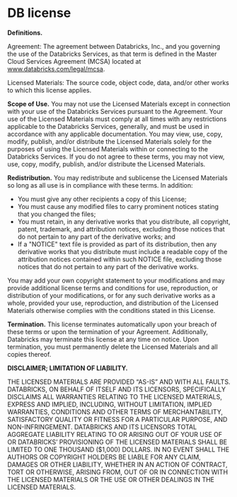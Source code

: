 # DB license

**Definitions.**

Agreement: The agreement between Databricks, Inc., and you governing the use of the Databricks Services, as that term is
defined in the Master Cloud Services Agreement (MCSA) located at www.databricks.com/legal/mcsa.

Licensed Materials: The source code, object code, data, and/or other works to which this license applies.

**Scope of Use.** You may not use the Licensed Materials except in connection with your use of the Databricks Services
pursuant to the Agreement. Your use of the Licensed Materials must comply at all times with any restrictions applicable
to the Databricks Services, generally, and must be used in accordance with any applicable documentation. You may view,
use, copy, modify, publish, and/or distribute the Licensed Materials solely for the purposes of using the Licensed
Materials within or connecting to the Databricks Services. If you do not agree to these terms, you may not view, use,
copy, modify, publish, and/or distribute the Licensed Materials.

**Redistribution.** You may redistribute and sublicense the Licensed Materials so long as all use is in compliance with
these terms. In addition:

- You must give any other recipients a copy of this License;
- You must cause any modified files to carry prominent notices stating that you changed the files;
- You must retain, in any derivative works that you distribute, all copyright, patent, trademark, and attribution
  notices, excluding those notices that do not pertain to any part of the derivative works; and
- If a "NOTICE" text file is provided as part of its distribution, then any derivative works that you distribute must
  include a readable copy of the attribution notices contained within such NOTICE file, excluding those notices that do
  not pertain to any part of the derivative works.

You may add your own copyright statement to your modifications and may provide additional license terms and conditions
for use, reproduction, or distribution of your modifications, or for any such derivative works as a whole, provided your
use, reproduction, and distribution of the Licensed Materials otherwise complies with the conditions stated in this
License.

**Termination.** This license terminates automatically upon your breach of these terms or upon the termination of your
Agreement. Additionally, Databricks may terminate this license at any time on notice. Upon termination, you must
permanently delete the Licensed Materials and all copies thereof.

**DISCLAIMER; LIMITATION OF LIABILITY.**

THE LICENSED MATERIALS ARE PROVIDED “AS-IS” AND WITH ALL FAULTS. DATABRICKS, ON BEHALF OF ITSELF AND ITS LICENSORS,
SPECIFICALLY DISCLAIMS ALL WARRANTIES RELATING TO THE LICENSED MATERIALS, EXPRESS AND IMPLIED, INCLUDING, WITHOUT
LIMITATION, IMPLIED WARRANTIES, CONDITIONS AND OTHER TERMS OF MERCHANTABILITY, SATISFACTORY QUALITY OR FITNESS FOR A
PARTICULAR PURPOSE, AND NON-INFRINGEMENT. DATABRICKS AND ITS LICENSORS TOTAL AGGREGATE LIABILITY RELATING TO OR ARISING
OUT OF YOUR USE OF OR DATABRICKS’ PROVISIONING OF THE LICENSED MATERIALS SHALL BE LIMITED TO ONE THOUSAND ($1,000)
DOLLARS. IN NO EVENT SHALL THE AUTHORS OR COPYRIGHT HOLDERS BE LIABLE FOR ANY CLAIM, DAMAGES OR OTHER LIABILITY, WHETHER
IN AN ACTION OF CONTRACT, TORT OR OTHERWISE, ARISING FROM, OUT OF OR IN CONNECTION WITH THE LICENSED MATERIALS OR THE
USE OR OTHER DEALINGS IN THE LICENSED MATERIALS.
